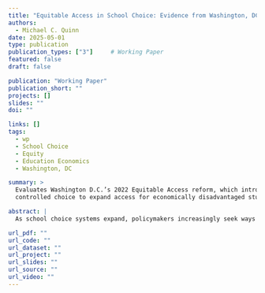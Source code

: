 ```yaml
---
title: "Equitable Access in School Choice: Evidence from Washington, DC"
authors:
  - Michael C. Quinn
date: 2025-05-01
type: publication
publication_types: ["3"]     # Working Paper
featured: false
draft: false

publication: "Working Paper"
publication_short: ""
projects: []
slides: ""
doi: ""

links: []
tags:
  - wp
  - School Choice
  - Equity
  - Education Economics
  - Washington, DC

summary: >
  Evaluates Washington D.C.’s 2022 Equitable Access reform, which introduced
  controlled choice to expand access for economically disadvantaged students.

abstract: |
  As school choice systems expand, policymakers increasingly seek ways to ensure they promote—not undermine—educational equity. I evaluate Washington D.C.’s 2022 Equitable Access reform, which introduced controlled choice into its centralized school lottery to expand access for economically disadvantaged students. Using full administrative data for 2018–2024 lotteries, I replicate the deferred acceptance algorithm and simulate counterfactual lotteries under alternative rule, capacity, and demand configurations. A Shapley decomposition shows that EA rules substantially increased at-risk students’ access to charter schools (some by 250%) but not to traditional public schools, and that indirect effects (by shifting preferences) likely played a minor role. Instrumental-variable estimates leveraging lottery randomness indicate that when matched to an EA school, economically advantaged applicants are no less likely to enroll or persist at the school but are more likely to remain engaged in the system overall. Together, the results demonstrate that targeted modifications to school-choice algorithms can meaningfully expand access for disadvantaged students without disrupting overall market performance.

url_pdf: ""
url_code: ""
url_dataset: ""
url_project: ""
url_slides: ""
url_source: ""
url_video: ""
---
```


